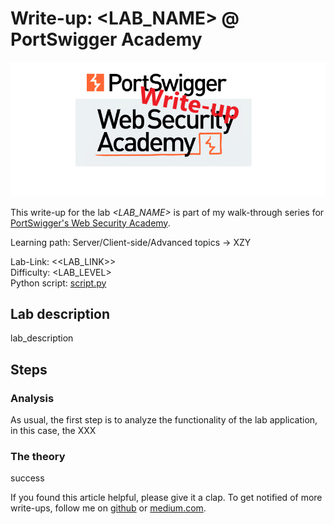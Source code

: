 # Write-up: <LAB_NAME> @ PortSwigger Academy

![logo](img/logo.png)

This write-up for the lab *<LAB_NAME>* is part of my walk-through series for [PortSwigger's Web Security Academy](https://portswigger.net/web-security).

Learning path: Server/Client-side/Advanced topics → XZY

Lab-Link: <<LAB_LINK>>  
Difficulty: <LAB_LEVEL>  
Python script: [script.py](script.py)  

## Lab description

lab_description 

## Steps

### Analysis

As usual, the first step is to analyze the functionality of the lab application, in this case, the XXX

### The theory

success

If you found this article helpful, please give it a clap. To get notified of more write-ups, follow me on [github](https://github.com/frank-leitner) or [medium.com](https://medium.com/@frank.leitner).
